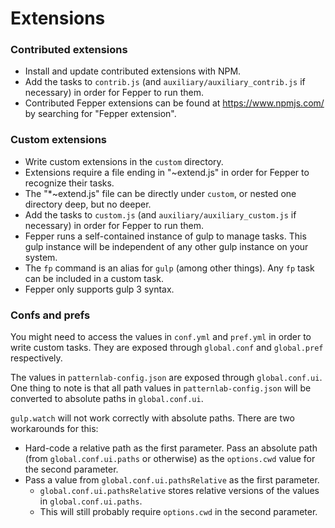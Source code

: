 # Extensions

### Contributed extensions

* Install and update contributed extensions with NPM.
* Add the tasks to `contrib.js` (and `auxiliary/auxiliary_contrib.js` if 
  necessary) in order for Fepper to run them.
* Contributed Fepper extensions can be found at https://www.npmjs.com/ by 
  searching for "Fepper extension".

### Custom extensions

* Write custom extensions in the `custom` directory.
* Extensions require a file ending in "~extend.js" in order for Fepper to 
  recognize their tasks.
* The "\*~extend.js" file can be directly under `custom`, or nested one 
  directory deep, but no deeper.
* Add the tasks to `custom.js` (and `auxiliary/auxiliary_custom.js` if 
  necessary) in order for Fepper to run them.
* Fepper runs a self-contained instance of gulp to manage tasks. This gulp 
  instance will be independent of any other gulp instance on your system.
* The `fp` command is an alias for `gulp` (among other things). Any `fp` task 
  can be included in a custom task.
* Fepper only supports gulp 3 syntax.

### Confs and prefs

You might need to access the values in `conf.yml` and `pref.yml` in order to 
write custom tasks. They are exposed through `global.conf` and `global.pref` 
respectively.

The values in `patternlab-config.json` are exposed through `global.conf.ui`. One 
thing to note is that all path values in `patternlab-config.json` will be 
converted to absolute paths in `global.conf.ui`.

`gulp.watch` will not work correctly with absolute paths. There are two 
workarounds for this:

* Hard-code a relative path as the first parameter. Pass an absolute path (from 
  `global.conf.ui.paths` or otherwise) as the `options.cwd` value for the second 
  parameter.
* Pass a value from `global.conf.ui.pathsRelative` as the first parameter.
  * `global.conf.ui.pathsRelative` stores relative versions of the values in 
    `global.conf.ui.paths`.
  * This will still probably require `options.cwd` in the second parameter.
